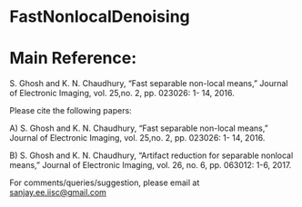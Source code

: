 # FastNonlocalDenoising

Main Reference:
=============
S. Ghosh and K. N. Chaudhury, “Fast separable non-local means,” Journal of Electronic Imaging, vol. 25,no. 2, pp. 023026: 1- 14, 2016.





Please cite the following papers:

A) S. Ghosh and K. N. Chaudhury, “Fast separable non-local means,” Journal of Electronic Imaging, vol. 25,no. 2, pp. 023026: 1- 14, 2016.

B) S. Ghosh and K. N. Chaudhury, “Artifact reduction for separable nonlocal means,” Journal of Electronic Imaging, vol. 26, no. 6, pp. 063012: 1-6, 2017.

For comments/queries/suggestion, please email at sanjay.ee.iisc@gmail.com
